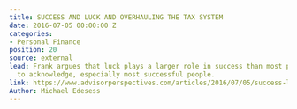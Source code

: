 ```yaml
---
title: SUCCESS AND LUCK AND OVERHAULING THE TAX SYSTEM
date: 2016-07-05 00:00:00 Z
categories:
- Personal Finance
position: 20
source: external
lead: Frank argues that luck plays a larger role in success than most people are willing
  to acknowledge, especially most successful people.
link: https://www.advisorperspectives.com/articles/2016/07/05/success-luck-and-overhauling-the-tax-system
Author: Michael Edesess
---
```


